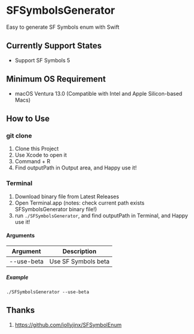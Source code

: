 # SFSymbolsGenerator

Easy to generate SF Symbols enum with Swift

## Currently Support States

* Support SF Symbols 5

## Minimum OS Requirement

* macOS Ventura 13.0 (Compatible with Intel and Apple Silicon-based Macs)

## How to Use

### git clone

1. Clone this Project
2. Use Xcode to open it
3. Command + R
4. Find outputPath in Output area, and Happy use it!

### Terminal

1. Download binary file from Latest Releases
2. Open Terminal.app (notes: check current path exists SFSymbolsGenerator binary file!)
3. run ```./SFSymbolsGenerator```, and find outputPath in Terminal, and Happy use it!

#### Arguments

| Argument   | Description         |
|------------|---------------------|
| --use-beta | Use SF Symbols beta |

##### Example

```shell
./SFSymbolsGenerator --use-beta
```

## Thanks

1. <https://github.com/jollyjinx/SFSymbolEnum>
